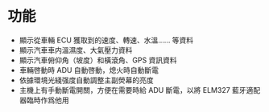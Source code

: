 # 功能

* 顯示從車輛 ECU 獲取到的速度、轉速、水溫...... 等資料
* 顯示汽車車内溫濕度、大氣壓力資料
* 顯示汽車俯仰角（坡度）和橫滾角、GPS 資訊資料
* 車輛啓動時 ADU 自動啓動，熄火時自動斷電
* 依據環境光綫强度自動調整主副熒幕的亮度
* 主機上有手動斷電開關，方便在需要時給 ADU 斷電，以將 ELM327 藍牙適配器臨時作爲他用

